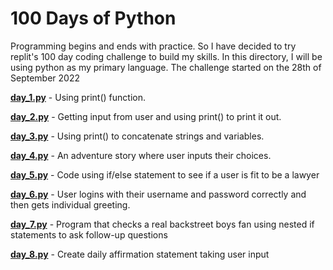 # 100 Days of Python
Programming begins and ends with practice. 
So I have decided to try replit's 100 day coding challenge to build my skills. 
In this directory, I will be using python as my primary language.
The challenge started on the 28th of September 2022

**[day_1.py](https://github.com/B-Akapo/100-days_of_coding/blob/main/python/day_1.py)** - Using print() function.

**[day_2.py](https://github.com/B-Akapo/100-days_of_coding/blob/main/python/day_2.py)** - Getting input from user and using print() to print it out.

**[day_3.py](https://github.com/B-Akapo/100-days_of_coding/blob/main/python/day_3.py)** - Using print() to concatenate strings and variables.

**[day_4.py](https://github.com/B-Akapo/100-days_of_coding/blob/main/python/day_4.py)** - An adventure story where user inputs their choices.

**[day_5.py](https://github.com/B-Akapo/100-days_of_coding/blob/main/python/day_5.py)** - Code using if/else statement to see if a user is fit to be a lawyer

**[day_6.py](https://github.com/B-Akapo/100-days_of_coding/blob/main/python/day_6.py)** - User logins with their username and password correctly and then gets individual greeting.

**[day_7.py](https://github.com/B-Akapo/100-days_of_coding/blob/main/python/day_7.py)** - Program that checks a real backstreet boys fan using nested if statements to ask  follow-up questions

**[day_8.py](https://github.com/B-Akapo/100-days_of_coding/blob/main/python/day_8.py)** - Create daily affirmation statement taking user input
